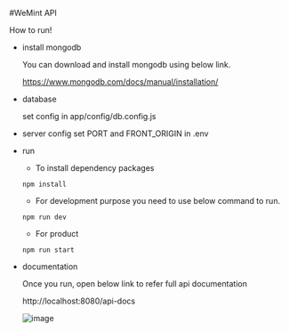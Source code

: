 #WeMint API

How to run!

- install mongodb

    You can download and install mongodb using below link.

    https://www.mongodb.com/docs/manual/installation/

- database

    set config in app/config/db.config.js

- server config
    set PORT and FRONT_ORIGIN in .env

- run
    - To install dependency packages
    ```
    npm install
    ```
    - For development purpose you need to use below command to run.
    ```
    npm run dev
    ```
    - For product
    ```
    npm run start
    ```
- documentation

    Once you run, open below link to refer full api documentation

    http://localhost:8080/api-docs

    ![image](https://user-images.githubusercontent.com/31374816/197210202-605e8454-4ef1-46c4-83dd-fb82d67cae60.png)
